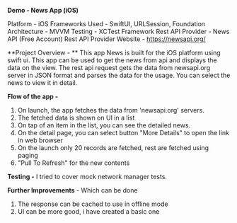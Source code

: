 **Demo - News App (iOS)**

Platform - iOS 
Frameworks Used - SwiftUI, URLSession, Foundation
Architecture - MVVM
Testing - XCTest Framework 
Rest API Provider - News API (Free Account)
Rest API Provider Website - https://newsapi.org/



**Project Overview - **
This app News is built for the iOS platform using swift ui. This app can be used to get the news from api and displays the data on the view. 
The rest api request gets the data from newsapi.org server in JSON format and parses the data for the usage. You can select the news to view it in detail.


**Flow of the app -**
1. On launch, the app fetches the data from 'newsapi.org' servers.
2. The fetched data is shown on UI in a list
3. On tap of an item in the list, you can see the detailed news. 
4. On the detail page, you can select button "More Details" to open the link in web browser
5. On the launch only 20 records are fetched, rest are fetched using paging
6. "Pull To Refresh" for the new contents 

**Testing -** I tried to cover mock network manager tests.

**Further Improvements** - Which can be done
1. The response can be cached to use in offline mode
2. UI can be more good, i have created a basic one






